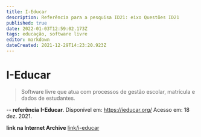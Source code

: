 ```yaml
---
title: I-Educar
description: Referência para a pesquisa ID21: eixo Questões ID21
published: true
date: 2022-01-03T12:59:02.173Z
tags: educação, software livre
editor: markdown
dateCreated: 2021-12-29T14:23:20.923Z
---
```


# I-Educar
> Software livre que atua com processos de gestão escolar, matrícula e dados de estudantes.

--
**referência**
**I-Educar**. Disponível em: https://ieducar.org/ Acesso em: 18 dez. 2021.

**link na Internet Archive** 
[link/i-educar](https://web.archive.org/web/20220103125811/https://ieducar.org/)